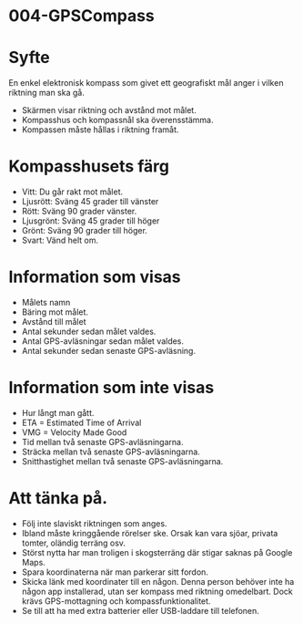 # 004-GPSCompass

# Syfte

En enkel elektronisk kompass som givet ett geografiskt mål anger i vilken riktning man ska gå.

* Skärmen visar riktning och avstånd mot målet.
* Kompasshus och kompassnål ska överensstämma.
* Kompassen måste hållas i riktning framåt.

# Kompasshusets färg

* Vitt: Du går rakt mot målet. 
* Ljusrött: Sväng 45 grader till vänster
* Rött: Sväng 90 grader vänster. 
* Ljusgrönt: Sväng 45 grader till höger
* Grönt: Sväng 90 grader till höger. 
* Svart: Vänd helt om.

# Information som visas

* Målets namn
* Bäring mot målet.
* Avstånd till målet
* Antal sekunder sedan målet valdes.
* Antal GPS-avläsningar sedan målet valdes.
* Antal sekunder sedan senaste GPS-avläsning.

# Information som inte visas

* Hur långt man gått.
* ETA = Estimated Time of Arrival
* VMG = Velocity Made Good
* Tid mellan två senaste GPS-avläsningarna.
* Sträcka mellan två senaste GPS-avläsningarna.
* Snitthastighet mellan två senaste GPS-avläsningarna.

# Att tänka på.

* Följ inte slaviskt riktningen som anges.
* Ibland måste kringgående rörelser ske. Orsak kan vara sjöar, privata tomter, oländig terräng osv.
* Störst nytta har man troligen i skogsterräng där stigar saknas på Google Maps. 
* Spara koordinaterna när man parkerar sitt fordon.
* Skicka länk med koordinater till en någon. Denna person behöver inte ha någon app installerad, utan ser kompass med riktning omedelbart. Dock krävs GPS-mottagning och kompassfunktionalitet.
* Se till att ha med extra batterier eller USB-laddare till telefonen.
